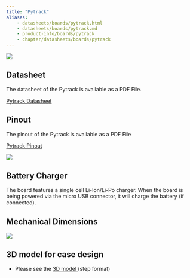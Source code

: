 ```yaml
---
title: "Pytrack"
aliases:
    - datasheets/boards/pytrack.html
    - datasheets/boards/pytrack.md
    - product-info/boards/pytrack
    - chapter/datasheets/boards/pytrack
---
```


![](/gitbook/assets/pytrack.png) 

## Datasheet

The datasheet of the Pytrack is available as a PDF File.

<a href="/gitbook/assets/pytrack-specsheet-1.pdf" target="_blank"> Pytrack Datasheet </a>

## Pinout

The pinout of the Pytrack is available as a PDF File

<a href="/gitbook/assets/pytrack-pinout.pdf" target="_blank"> Pytrack Pinout </a>

![](/gitbook/assets/pytrack-pinout-1.png)

## Battery Charger

The board features a single cell Li-Ion/Li-Po charger. When the board is being powered via the micro USB connector, it will charge the battery (if connected).



## Mechanical Dimensions

![](/gitbook/assets/Pysense_v1.1_MechanicalDimensions_b.png)

## 3D model for case design

* Please see the <a href="/gitbook/assets/PyTrack_v1.1.step" target="_blank"> 3D model </a> (step format)
